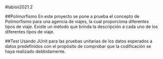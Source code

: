 #labisii2021.2

##Polimorfismo
En este proyecto se pone a prueba el concepto de Polimorfismo para una agencia de viajes, la cual proporciona diferentes tipos de viaje.
Existe un método que brinda la descripción a cada uno de los diferentes tipos de viaje.

##Test
Usando JUnit para las pruebas unitarias de los datos esperados a datos predefinidos con el propósito de comprobar que la codificación se haya realizado debbidamente.
